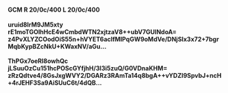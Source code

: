 #### GCM R 20/0c/400 L 20/0c/400
**uruid8IrM9JM5xty**<br/>**rE1moTGOIhHcE4wCmbdWTN2xjtzaV8++ubV7GUlNdoA=**<br/>**z4PvXLYZCOodOiS55n+hVYET6acIfMlPqGW9oMdVe/DNjSIx3x72+7bgrMqbKypBZcNkU+KWaxNV/aGu...**<br/><br/>
**ThPGx7oeRl8owhQc**<br/>**jLSuuOzCu151hcPOScGYfjhH/3l3i5zuQ/G0VDnaKHM=**<br/>**zRzQdtve4/8GsJxgWVY2/DGARz3RAmTa14q8bgA++vYDZI9SpvbJ+ncH+4rJEHF3Sa9AiSUuC6t/4dQB...**